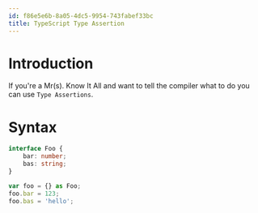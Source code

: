 ```yaml
---
id: f86e5e6b-8a05-4dc5-9954-743fabef33bc
title: TypeScript Type Assertion
---
```


# Introduction

If you're a Mr(s). Know It All and want to tell the compiler what to do
you can use `Type Assertions`.

# Syntax

``` typescript
interface Foo {
    bar: number;
    bas: string;
}

var foo = {} as Foo;
foo.bar = 123;
foo.bas = 'hello';
```
